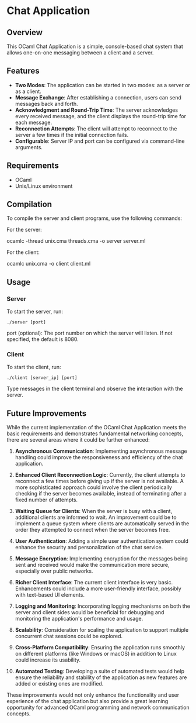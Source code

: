 # Chat Application

## Overview

This OCaml Chat Application is a simple, console-based chat system that allows one-on-one messaging between a client and a server. 

## Features

- **Two Modes**: The application can be started in two modes: as a server or as a client.
- **Message Exchange**: After establishing a connection, users can send messages back and forth.
- **Acknowledgment and Round-Trip Time**: The server acknowledges every received message, and the client displays the round-trip time for each message.
- **Reconnection Attempts**: The client will attempt to reconnect to the server a few times if the initial connection fails.
- **Configurable**: Server IP and port can be configured via command-line arguments.

## Requirements

- OCaml
- Unix/Linux environment

## Compilation

To compile the server and client programs, use the following commands:

For the server:

ocamlc -thread unix.cma threads.cma -o server server.ml

For the client:

ocamlc unix.cma -o client client.ml


## Usage

### Server

To start the server, run:

```
./server [port]
```

port (optional): The port number on which the server will listen. If not specified, the default is 8080.

### Client

To start the client, run:

```
./client [server_ip] [port]
```
Type messages in the client terminal and observe the interaction with the server.

## Future Improvements

While the current implementation of the OCaml Chat Application meets the basic requirements and demonstrates fundamental networking concepts, there are several areas where it could be further enhanced:

1. **Asynchronous Communication**: Implementing asynchronous message handling could improve the responsiveness and efficiency of the chat application.

2. **Enhanced Client Reconnection Logic**: Currently, the client attempts to reconnect a few times before giving up if the server is not available. A more sophisticated approach could involve the client periodically checking if the server becomes available, instead of terminating after a fixed number of attempts.

3. **Waiting Queue for Clients**: When the server is busy with a client, additional clients are informed to wait. An improvement could be to implement a queue system where clients are automatically served in the order they attempted to connect when the server becomes free.

4. **User Authentication**: Adding a simple user authentication system could enhance the security and personalization of the chat service.

5. **Message Encryption**: Implementing encryption for the messages being sent and received would make the communication more secure, especially over public networks.

6. **Richer Client Interface**: The current client interface is very basic. Enhancements could include a more user-friendly interface, possibly with text-based UI elements.

7. **Logging and Monitoring**: Incorporating logging mechanisms on both the server and client sides would be beneficial for debugging and monitoring the application's performance and usage.

8. **Scalability**: Consideration for scaling the application to support multiple concurrent chat sessions could be explored.

9. **Cross-Platform Compatibility**: Ensuring the application runs smoothly on different platforms (like Windows or macOS) in addition to Linux could increase its usability.

10. **Automated Testing**: Developing a suite of automated tests would help ensure the reliability and stability of the application as new features are added or existing ones are modified.

These improvements would not only enhance the functionality and user experience of the chat application but also provide a great learning opportunity for advanced OCaml programming and network communication concepts.

